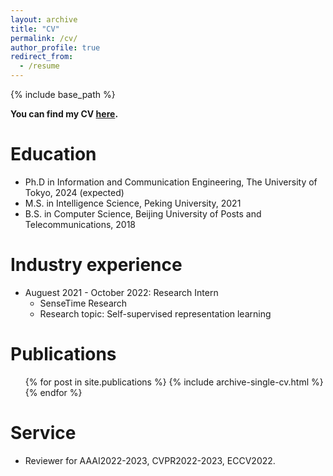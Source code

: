 ```yaml
---
layout: archive
title: "CV"
permalink: /cv/
author_profile: true
redirect_from:
  - /resume
---
```


{% include base_path %}

**You can find my CV [here](https://drive.google.com/file/d/143ScEtccaxzCh3MWnpkkmQxBdphqa7ty/view?usp=share_link).**

Education
======
* Ph.D in Information and Communication Engineering, The University of Tokyo, 2024 (expected)
* M.S. in Intelligence Science, Peking University, 2021
* B.S. in Computer Science, Beijing University of Posts and Telecommunications, 2018

Industry experience
======
* Auguest 2021 - October 2022: Research Intern
  * SenseTime Research
  * Research topic: Self-supervised representation learning

Publications
======
  <ul>{% for post in site.publications %}
    {% include archive-single-cv.html %}
  {% endfor %}</ul>
  
Service
======
* Reviewer for AAAI2022-2023, CVPR2022-2023, ECCV2022.
